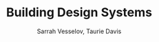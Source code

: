 ---
title: "Building Design Systems"
subtitle: ""
description: ""
layout: book
author: Sarrah Vesselov, Taurie Davis
started: 2024-12-03
read: 2024-12-04
status: read
rating: 0
color: 
cover: 
pages: 144
progress: 0
link: 
---